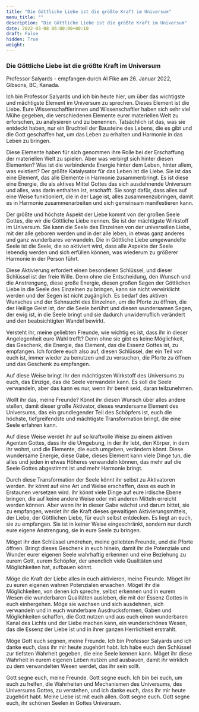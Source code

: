 ```yaml
---
title: "Die Göttliche Liebe ist die größte Kraft im Universum"
menu_title: ""
description: "Die Göttliche Liebe ist die größte Kraft im Universum"
date: 2022-03-08 06:00:00+00:10
draft: False
hidden: True
weight:
---
```

### Die Göttliche Liebe ist die größte Kraft im Universum

Professor Salyards - empfangen durch Al Fike am 26. Januar 2022, Gibsons, BC, Kanada.

Ich bin Professor Salyards und ich bin heute hier, um über das wichtigste und mächtigste Element im Universum zu sprechen. Dieses Element ist die Liebe. Eure Wissenschaftlerinnen und Wissenschaftler haben sich sehr viel Mühe gegeben, die verschiedenen Elemente eurer materiellen Welt zu erforschen, zu analysieren und zu benennen. Tatsächlich ist das, was sie entdeckt haben, nur ein Bruchteil der Bausteine des Lebens, die es gibt und die Gott geschaffen hat, um das Leben zu erhalten und Harmonie in das Leben zu bringen.

Diese Elemente haben für sich genommen ihre Rolle bei der Erschaffung der materiellen Welt zu spielen. Aber was verbirgt sich hinter diesen Elementen? Was ist die verbindende Energie hinter dem Leben, hinter allem, was existiert? Der größte Katalysator für das Leben ist die Liebe. Sie ist das eine Element, das alle Elemente in Harmonie zusammenbringt. Es ist diese eine Energie, die als aktives Mittel Gottes das sich ausdehnende Universum und alles, was darin enthalten ist, erschafft. Sie sorgt dafür, dass alles auf eine Weise funktioniert, die in der Lage ist, alles zusammenzubringen, damit es in Harmonie zusammenarbeiten und sich gemeinsam manifestieren kann.

Der größte und höchste Aspekt der Liebe kommt von der großen Seele Gottes, die wir die Göttliche Liebe nennen. Sie ist der mächtigste Wirkstoff im Universum. Sie kann die Seele des Einzelnen von der universellen Liebe, mit der alle geboren werden und in der alle leben, in etwas ganz anderes und ganz wunderbares verwandeln. Die in Göttliche Liebe umgewandelte Seele ist die Seele, die so aktiviert wird, dass alle Aspekte der Seele lebendig werden und sich erfüllen können, was wiederum zu größerer Harmonie in der Person führt.

Diese Aktivierung erfordert einen besonderen Schlüssel, und dieser Schlüssel ist der freie Wille. Denn ohne die Entscheidung, den Wunsch und die Anstrengung, diese große Energie, diesen großen Segen der Göttlichen Liebe in die Seele des Einzelnen zu bringen, kann sie nicht verwirklicht werden und der Segen ist nicht zugänglich. Es bedarf des aktiven Wunsches und der Sehnsucht des Einzelnen, um die Pforte zu öffnen, die der Heilige Geist ist, der die Seele berührt und diesen wundersamen Segen, der ewig ist, in die Seele bringt und sie dadurch unwiderruflich verändert und den beabsichtigten Wandel bewirkt.

Versteht ihr, meine geliebten Freunde, wie wichtig es ist, dass ihr in dieser Angelegenheit eure Wahl trefft? Denn ohne sie gibt es keine Möglichkeit, das Geschenk, die Energie, das Element, das die Essenz Gottes ist, zu empfangen. Ich fordere euch also auf, diesen Schlüssel, der ein Teil von euch ist, immer wieder zu benutzen und zu versuchen, die Pforte zu öffnen und das Geschenk zu empfangen.

Auf diese Weise bringt ihr den mächtigsten Wirkstoff des Universums zu euch, das Einzige, das die Seele verwandeln kann. Es soll die Seele verwandeln, aber das kann es nur, wenn ihr bereit seid, daran teilzunehmen.

Wollt ihr das, meine Freunde? Könnt ihr diesen Wunsch über alles andere stellen, damit dieser große Aktivator, dieses wundersame Element des Universums, das ein grundlegender Teil des Schöpfers ist, euch die höchste, tiefgreifendste und mächtigste Transformation bringt, die eine Seele erfahren kann.

Auf diese Weise werdet ihr auf so kraftvolle Weise zu einem aktiven Agenten Gottes, dass ihr die Umgebung, in der ihr lebt, den Körper, in dem ihr wohnt, und die Elemente, die euch umgeben, verändern könnt. Diese wundersame Energie, diese Gabe, dieses Element kann viele Dinge tun, die alles und jeden in etwas Höheres verwandeln können, das mehr auf die Seele Gottes abgestimmt ist und mehr Harmonie bringt.

Durch diese Transformation der Seele könnt ihr selbst zu Aktivatoren werden. Ihr könnt auf eine Art und Weise erschaffen, dass es euch in Erstaunen versetzen wird. Ihr könnt viele Dinge auf eure irdische Ebene bringen, die auf keine andere Weise oder mit anderen Mitteln erreicht werden können. Aber wenn ihr in dieser Gabe wächst und darum bittet, sie zu empfangen, werdet ihr die Kraft dieses gewaltigen Aktivierungsmittels, der Liebe, der Göttlichen Liebe, für euch selbst entdecken. Es liegt an euch, sie zu empfangen. Sie ist in keiner Weise eingeschränkt, sondern nur durch eure eigene Anstrengung, sie in eure Seele zu bringen.

Möget ihr den Schlüssel umdrehen, meine geliebten Freunde, und die Pforte öffnen. Bringt dieses Geschenk in euch hinein, damit ihr die Potenziale und Wunder eurer eigenen Seele wahrhaftig erkennen und eine Beziehung zu eurem Gott, eurem Schöpfer, der unendlich viele Qualitäten und Möglichkeiten hat, aufbauen könnt.

Möge die Kraft der Liebe alles in euch aktivieren, meine Freunde. Möget ihr zu euren eigenen wahren Potenzialen erwachen. Möget ihr die Möglichkeiten, von denen ich spreche, selbst erkennen und in eurem Wesen die wunderbaren Qualitäten ausleben, die mit der Essenz Gottes in euch einhergehen. Möge sie wachsen und sich ausdehnen, sich verwandeln und in euch wunderbare Ausdrucksformen, Gaben und Möglichkeiten schaffen, die Gott nutzen und aus euch einen wunderbaren Kanal des Lichts und der Liebe machen kann, ein wunderschönes Wesen, das die Essenz der Liebe ist und in ihrer ganzen Herrlichkeit erstrahlt.

Möge Gott euch segnen, meine Freunde. Ich bin Professor Salyards und ich danke euch, dass ihr mir heute zugehört habt. Ich habe euch den Schlüssel zur tiefsten Wahrheit gegeben, die eine Seele kennen kann. Möget ihr diese Wahrheit in eurem eigenen Leben nutzen und ausbauen, damit ihr wirklich zu dem verwandelten Wesen werdet, das ihr sein sollt.

Gott segne euch, meine Freunde. Gott segne euch. Ich bin bei euch, um euch zu helfen, die Wahrheiten und Mechanismen des Universums, des Universums Gottes, zu verstehen, und ich danke euch, dass ihr mir heute zugehört habt. Meine Liebe ist mit euch allen. Gott segne euch. Gott segne euch, ihr schönen Seelen in Gottes Universum.
